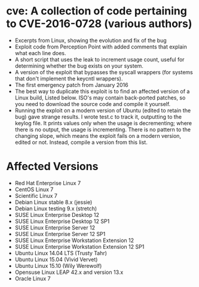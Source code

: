 # cve: A collection of code pertaining to CVE-2016-0728 (various authors)
* Excerpts from Linux, showing the evolution and fix of the bug
* Exploit code from Perception Point with added comments that explain what each line does.
* A short script that uses the leak to increment usage count, useful for determining whether the bug exists on your system.
* A version of the exploit that bypasses the syscall wrappers (for systems that don't implement the keycntl wrappers).
* The first emergency patch from January 2016
* The best way to duplicate this exploit is to find an affected version of a Linux build, Listed below. ISO's may contain back-ported patches, so you need to download the source code and compile it yourself.
* Running the exploit on a modern version of Ubuntu (edited to retain the bug) gave strange results.  I wrote test.c to track it, outputting to the keylog file. It prints values only when the usage is decrementing; where there is no output, the usage is incrementing.  There is no pattern to the changing slope, which means the exploit fails on a modern version, edited or not. Instead, compile a version from this list.

# Affected Versions
* Red Hat Enterprise Linux 7
* CentOS Linux 7
* Scientific Linux 7
* Debian Linux stable 8.x (jessie)
* Debian Linux testing 9.x (stretch)
* SUSE Linux Enterprise Desktop 12
* SUSE Linux Enterprise Desktop 12 SP1
* SUSE Linux Enterprise Server 12
* SUSE Linux Enterprise Server 12 SP1
* SUSE Linux Enterprise Workstation Extension 12
* SUSE Linux Enterprise Workstation Extension 12 SP1
* Ubuntu Linux 14.04 LTS (Trusty Tahr)
* Ubuntu Linux 15.04 (Vivid Vervet)
* Ubuntu Linux 15.10 (Wily Werewolf)
* Opensuse Linux LEAP 42.x and version 13.x
* Oracle Linux 7


